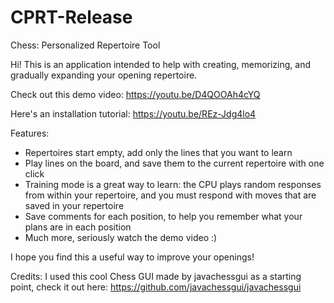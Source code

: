 # CPRT-Release
Chess: Personalized Repertoire Tool

Hi! This is an application intended to help with creating, memorizing, and gradually expanding your opening repertoire.
  
Check out this demo video:        https://youtu.be/D4QOOAh4cYQ

Here's an installation tutorial:  https://youtu.be/REz-Jdg4lo4

Features:
- Repertoires start empty, add only the lines that you want to learn
- Play lines on the board, and save them to the current repertoire with one click
- Training mode is a great way to learn: the CPU plays random responses from within your repertoire, and you must respond with moves that are saved in your repertoire
- Save comments for each position, to help you remember what your plans are in each position
- Much more, seriously watch the demo video :)

I hope you find this a useful way to improve your openings!

Credits:
I used this cool Chess GUI made by javachessgui as a starting point, check it out here: https://github.com/javachessgui/javachessgui
